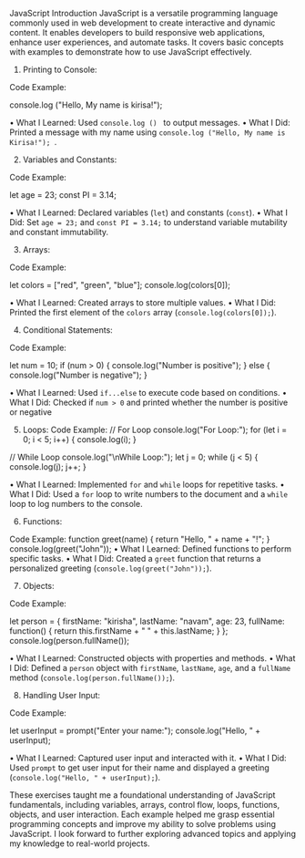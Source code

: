 JavaScript
Introduction
JavaScript is a versatile programming language commonly used in web development to create interactive and dynamic content. It enables developers to build responsive web applications, enhance user experiences, and automate tasks. It covers basic concepts with examples to demonstrate how to use JavaScript effectively.

1.	Printing to Console:

Code Example: 

console.log ("Hello, My name is kirisa!");

•	What I Learned: Used `console.log () ` to output messages.
•	What I Did:  Printed a message with my name using `console.log ("Hello, My name is Kirisa!"); `.

2.	Variables and Constants:

Code Example:

let age = 23;
const PI = 3.14;

•	What I Learned: Declared variables (`let`) and constants (`const`).
•	What I Did: Set `age = 23;` and `const PI = 3.14;` to understand variable mutability and constant immutability.

3.	Arrays:

Code Example:

let colors = ["red", "green", "blue"];
console.log(colors[0]);

•	What I Learned: Created arrays to store multiple values.
•	What I Did: Printed the first element of the `colors` array (`console.log(colors[0]);`).





4.	Conditional Statements:

Code Example:

let num = 10;
if (num > 0) {
    console.log("Number is positive");
} else {
    console.log("Number is negative");
}

•	What I Learned: Used `if...else` to execute code based on conditions.
•	What I Did: Checked if `num > 0` and printed whether the number is positive or negative

5.	Loops:
Code Example:
// For Loop
console.log("For Loop:");
for (let i = 0; i < 5; i++) {
    console.log(i);
}

// While Loop
console.log("\nWhile Loop:");
let j = 0;
while (j < 5) {
    console.log(j);
    j++;
}

•	What I Learned: Implemented `for` and `while` loops for repetitive tasks.
•	What I Did: Used a `for` loop to write numbers to the document and a `while` loop to log numbers to the console.

6.	Functions:

Code Example:
function greet(name) {
    return "Hello, " + name + "!";
}
console.log(greet("John"));
•	What I Learned: Defined functions to perform specific tasks.
•	What I Did: Created a `greet` function that returns a personalized greeting (`console.log(greet("John"));`).

7.	Objects:

Code Example:

let person = {
    firstName: "kirisha",
    lastName: "navam",
    age: 23,
    fullName: function() {
        return this.firstName + " " + this.lastName;
    }
};
console.log(person.fullName());  

•	What I Learned: Constructed objects with properties and methods.
•	What I Did: Defined a `person` object with `firstName`, `lastName`, `age`, and a `fullName` method (`console.log(person.fullName());`).

8.	Handling User Input:

Code Example:

let userInput = prompt("Enter your name:");
console.log("Hello, " + userInput);

•	What I Learned: Captured user input and interacted with it.
•	What I Did: Used `prompt` to get user input for their name and displayed a greeting (`console.log("Hello, " + userInput);`).

These exercises taught me a foundational understanding of JavaScript fundamentals, including variables, arrays, control flow, loops, functions, objects, and user interaction. 
Each example helped me grasp essential programming concepts and improve my ability to solve problems using JavaScript. I look forward to further exploring advanced topics and applying
 my knowledge to real-world projects.


